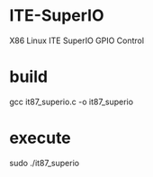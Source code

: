 # ITE-SuperIO
X86 Linux ITE SuperIO GPIO Control

# build
gcc it87_superio.c -o it87_superio

# execute
sudo ./it87_superio
